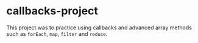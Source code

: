 # callbacks-project

This project was to practice using callbacks and advanced array methods such as `forEach`, `map`, `filter` and `reduce`.
